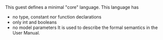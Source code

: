 This guest defines a minimal "core" language.
This language has
- no type, constant nor function declarations
- only int and booleans
- no model parameters
It is used to describe the formal semantics in the User Manual.

